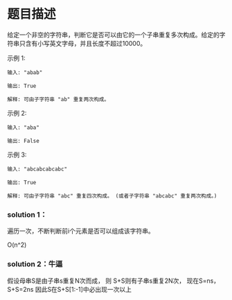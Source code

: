 # 题目描述
给定一个非空的字符串，判断它是否可以由它的一个子串重复多次构成。给定的字符串只含有小写英文字母，并且长度不超过10000。

示例 1:

    输入: "abab"
    
    输出: True
    
    解释: 可由子字符串 "ab" 重复两次构成。
示例 2:
    
    输入: "aba"
    
    输出: False
示例 3:
    
    输入: "abcabcabcabc"
    
    输出: True
    
    解释: 可由子字符串 "abc" 重复四次构成。 (或者子字符串 "abcabc" 重复两次构成。)

### solution 1：
遍历一次，不断判断前i个元素是否可以组成该字符串。

O(n^2)

### solution 2：牛逼
假设母串S是由子串s重复N次而成， 则 S+S则有子串s重复2N次， 
现在S=ns， S+S=2ns 因此S在S+S[1:-1]中必出现一次以上
